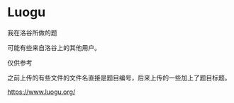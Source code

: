 # Luogu
我在洛谷所做的题

可能有些来自洛谷上的其他用户。

仅供参考

之前上传的有些文件的文件名直接是题目编号，后来上传的一些加上了题目标题。

https://www.luogu.org/
